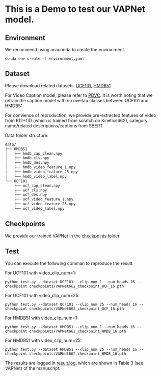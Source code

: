 # This is a Demo to test our VAPNet model.

## Environment

We recommend using anaconda to create the environment.

```
conda env create -f environment.yaml
```

## Dataset

Please download related datasets: [UCF101](https://www.crcv.ucf.edu/data/UCF101.php), [HMDB51](https://serre-lab.clps.brown.edu/resource/hmdb-a-large-human-motion-database/#Downloads)

For Video Caption model, please refer to [PDVC](https://github.com/ttengwang/PDVC). It is worth noting that we retrain the caption model with no overlap classes between UCF101 and HMDB51.

For convience of reproduction, we provide pre-extracted features of video from R(2+1)D (which is trained from scratch on Kinetics662), category name/related descriptions/captions from SBERT.

Data folder structure:

```bash
data/
├── HMDB51
│   ├── hmdb_cap_clean.npy
│   ├── hmdb_cls.npy
│   ├── hmdb_des.npy
│   ├── hmdb_video_feature_1.npy
│   ├── hmdb_video_feature_25.npy
│   └── hmdb_video_label.npy
└── UCF101
    ├── ucf_cap_clean.npy
    ├── ucf_cls.npy
    ├── ucf_des.npy
    ├── ucf_video_feature_1.npy
    ├── ucf_video_feature_25.npy
    └── ucf_video_label.npy
```

## Checkpoints

We provide our trained VAPNet in the [checkpoints](checkpoints) folder.

## Test

You can execute the following comman to reproduce the result:

For UCF101 with video_clip_num=1:

```python3
python test.py --dataset UCF101 --clip_num 1 --num_heads 16 --checkpoint checkpoints/VAPNet662_checkpoint_UCF_16.pth
```

For UCF101 with video_clip_num=25:

```python3
python test.py --dataset UCF101 --clip_num 25 --num_heads 16 --checkpoint checkpoints/VAPNet662_checkpoint_UCF_16.pth
```

For HMDB51 with video_clip_num=1:

```python3
python test.py --dataset HMDB51 --clip_num 1 --num_heads 16 --checkpoint checkpoints/VAPNet662_checkpoint_HMDB_16.pth
```

For HMDB51 with video_clip_num=25:

```python3
python test.py --dataset HMDB51 --clip_num 25 --num_heads 16 --checkpoint checkpoints/VAPNet662_checkpoint_HMDB_16.pth
```

The results are logged in [result.log](result.log), which are shown in Table 3 (see VAPNet) of the manuscript.

